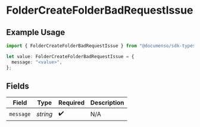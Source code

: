 # FolderCreateFolderBadRequestIssue

## Example Usage

```typescript
import { FolderCreateFolderBadRequestIssue } from "@documenso/sdk-typescript/models/errors";

let value: FolderCreateFolderBadRequestIssue = {
  message: "<value>",
};
```

## Fields

| Field              | Type               | Required           | Description        |
| ------------------ | ------------------ | ------------------ | ------------------ |
| `message`          | *string*           | :heavy_check_mark: | N/A                |